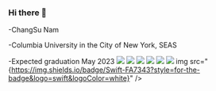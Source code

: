 ### Hi there 👋


-ChangSu Nam

-Columbia University in the City of New York, SEAS

-Expected graduation May 2023
<img src="https://img.shields.io/badge/Flask-000000?style=for-the-badge&logo=flask&logoColor=white" />
<img src="{https://img.shields.io/badge/JavaScript-323330?style=for-the-badge&logo=javascript&logoColor=F7DF1E}" />
<img src="{https://img.shields.io/badge/Numpy-777BB4?style=for-the-badge&logo=numpy&logoColor=white}" />
<img src="{https://img.shields.io/badge/Pandas-2C2D72?style=for-the-badge&logo=pandas&logoColor=white}" />
<img src="{https://img.shields.io/badge/Python-FFD43B?style=for-the-badge&logo=python&logoColor=blue}" />
<img src="{https://img.shields.io/badge/Ruby-CC342D?style=for-the-badge&logo=ruby&logoColor=white}" />
img src="{https://img.shields.io/badge/Swift-FA7343?style=for-the-badge&logo=swift&logoColor=white}" />




